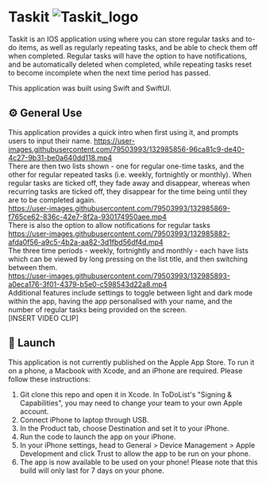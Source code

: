 # Taskit ![Taskit_logo](https://user-images.githubusercontent.com/86246033/132982597-3066244e-33cc-43ed-bf0f-3c1c363dbbda.png)

Taskit is an IOS application using where you can store regular tasks and to-do items, as well as regularly repeating tasks, and be able to check them off when completed. Regular tasks will have the option to have notifications, and be automatically deleted when completed, while repeating tasks reset to become incomplete when the next time period has passed. 

This application was built using Swift and SwiftUI.

## ⚙️ General Use
This application provides a quick intro when first using it, and prompts users to input their name. https://user-images.githubusercontent.com/79503993/132985856-96ca81c9-de40-4c27-9b31-be0a640dd118.mp4 <br />
There are then two lists shown - one for regular one-time tasks, and the other for regular repeated tasks (i.e. weekly, fortnightly or monthly). When regular tasks are ticked off, they fade away and disappear, whereas when recurring tasks are ticked off, they disappear for the time being until they are to be completed again.  <br /> 
https://user-images.githubusercontent.com/79503993/132985869-f765ce62-836c-42e7-8f2a-930174950aee.mp4
 <br />
There is also the option to allow notifications for regular tasks  <br /> 
https://user-images.githubusercontent.com/79503993/132985882-afda0f56-a9c5-4b2a-aa82-3d1fbd56df4d.mp4
 <br />
The three time periods - weekly, fortnightly and monthly - each have lists which can be viewed by long pressing on the list title, and then switching between them.  <br /> 
https://user-images.githubusercontent.com/79503993/132985893-a0eca176-3f01-4379-b5e0-c598543d22a8.mp4
 <br />
Additional features include settings to toggle between light and dark mode within the app, having the app personalised with your name, and the number of regular tasks being provided on the screen.  <br /> [INSERT VIDEO CLIP] <br />

## 🚀 Launch
This application is not currently published on the Apple App Store. To run it on a phone, a Macbook with Xcode, and an iPhone are required. Please follow these instructions:
1. Git clone this repo and open it in Xcode. In ToDoList's "Signing & Capabilities", you may need to change your team to your own Apple account.
2. Connect iPhone to laptop through USB.
3. In the Product tab, choose Destination and set it to your iPhone. 
4. Run the code to launch the app on your iPhone.
5. In your iPhone settings, head to General > Device Management > Apple Development and click Trust to allow the app to be run on your phone.
6. The app is now available to be used on your phone! Please note that this build will only last for 7 days on your phone.
